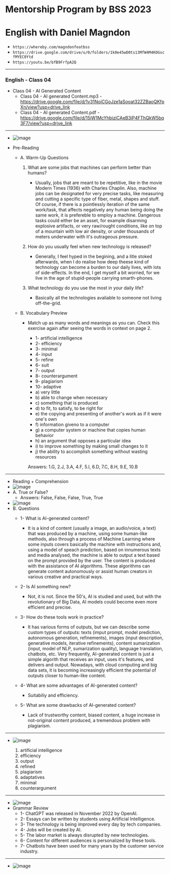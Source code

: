 # Mentorship Program by BSS 2023
# English with Daniel Magndon

- ``` https://whereby.com/magndonfeatbss ``` 
- ``` https://drive.google.com/drive/u/0/folders/1k0e45wD0ts13MfW4M4KOGscfMYEC0Ytd ```
- ``` https://youtu.be/bfB9FrfpA2Q ```

___

### English - Class 04

- Class 04 - AI Generated Content
  - Class 04 - AI generated Content.mp3 - https://drive.google.com/file/d/1v31NoiCGoJze1aSooat32ZZBaoQKfpXn/view?usp=drive_link
  - Class 04 - AI generated Content.pdf - https://drive.google.com/file/d/15iW1McYhbiziCAeB3iP4FThQkW5bq3F7/view?usp=drive_link

___

- ![image](https://github.com/danielmassita/2023-Mentoria-BSS/assets/111195175/43a5731e-79d5-4490-aca4-de5cef6a5233)

- Pre-Reading
  - A. Warm-Up Questions 
    1. What are some jobs that machines can perform better than humans?
       - Usually, jobs that are meant to be repetitive, like in the movie Modern Times (1936) with Charles Chaplin. Also, machine jobs can be designated for very precise tasks, like measuring and cutting a specific type of fiber, metal, shapes and stuff. Of course, if there is a pointlessly iteration of the same work/task, that affects negatively any human being doing the same work, it is prefereble to employ a machine. Dangerous tasks could either be an asset, for example disarming explosive artifacts, or very raw/rought conditions, like on top of a mountain with low air density, or under thousands of meters underwater with it's outrageous pressure.
               
    3. How do you usually feel when new technology is released?
       - Generally, I feel hyped in the begining, and a litle stoked afterwards, when I do realise how deep theese kind of technology can become a burden to our daily lives, with lots of side-effects. In the end, I get myself a bit worried, for we live in the age of stupid-people carrying smarth-phones.
 
    4. What technology do you use the most in your daily life?
       - Basically all the technologies avaliable to someone not living off-the-grid. 

  - B. Vocabulary Preview
    - Match up as many words and meanings as you can. Check this exercise again after seeing the words in context on page 2.
      - 1- artificial intelligence
      - 2- efficiency
      - 3- minimal
      - 4- input
      - 5- refine
      - 6- suit
      - 7- output
      - 8- counterargument
      - 9- plagiarism
      - 10- adaptive
      - a) very little
      - b) able to change when necessary
      - c) something that is produced
      - d) to fit, to satisfy, to be right for
      - e) the copying and presenting of another's work as if it were one's own
      - f) information giveno to a computer
      - g) a computer system or machine that copies human behavior
      - h) an argument that opposes a particular idea
      - i) to improve something by making small changes to it
      - j) the ability to accomplish something without wasting resources

      Answers: 1.G, 2.J, 3.A, 4.F, 5.I, 6.D, 7.C, 8.H, 9.E, 10.B

___

- Reading + Comprehension
- ![image](https://github.com/danielmassita/2023-Mentoria-BSS/assets/111195175/7218bd89-0084-4423-b3ed-5f5e02f61bd4)
- A. True or False?
  - Answers: False, False, False, True, True
- ![image](https://github.com/danielmassita/2023-Mentoria-BSS/assets/111195175/38c2e75e-d77e-481e-8586-1ea28f02a9a8)
- B. Questions
  - 1- What is AI-generated content?
    - It is a kind of content (usually a image, an audio/voice, a text) that was produced by a machine, using some human-like methods, also through a process of Machine Learning where some inputs covers basically the machine with instructions and, using a model of speach prediction, based on innumerous texts and media analysed, the machine is able to output a text based on the prompt provided by the user. The content is produced with the assistance of AI algorithms. These algorithms can generate content autonomously or assist human creators in various creative and practical ways.   

  - 2- Is AI something new?
    - Not, it is not. Since the 50's, AI is studied and used, but with the revolutionary of Big Data, AI models could become even more efficient and precise.  

  - 3- How do these tools work in practice?
    - It has various forms of outputs, but we can describe some custom types of outputs: texts (imput prompt, model prediction, autonomous generation, refinements), images (input description, generative models, iterative refinements), content sumarization (input, model of NLP, sumarization quality), language translation, chatbots, etc. Very frequently, AI-generated content is just a simple algorith that receives an input, uses it's features, and delivers and output. Nowadays, with cloud computing and big data sets, it is becoming increasingly efficient the potential of outputs closer to human-like content. 

  - 4- What are some advantages of AI-generated content?
    - Suitabiliy and efficiency. 

  - 5- What are some drawbacks of AI-generated content?
    - Lack of trustworthy content, biased content, a huge increase in not-original content produced, a tremendous problem with plagiarism.

___

- ![image](https://github.com/danielmassita/2023-Mentoria-BSS/assets/111195175/08312e8c-a2fb-4333-8961-f159ef9f3f0c)

  1. artificial intelligence
  2. efficiency
  3. output
  4. refined
  5. plagiarism
  6. adaptatives
  7. minimal
  8. counterargument

___

- ![image](https://github.com/danielmassita/2023-Mentoria-BSS/assets/111195175/f0595ada-24c8-43d5-a08e-8c74c0b60c62)
- Grammar Review
  - 1- ChatGPT was released in November 2022 by OpenAI.
  - 2- Essays can be written by students using Artificial Intelligence.
  - 3- The technology is being improved every day by tech companies.
  - 4- Jobs will be created by AI.
  - 5- The labor market is always disrupted by new technologies.
  - 6- Content for different audiences is personalized by these tools.
  - 7- Chatbots have been used for many years by the customer service industry.

___

- ![image](https://github.com/danielmassita/2023-Mentoria-BSS/assets/111195175/40b55934-9802-433b-9acc-008b9f8a14d5)
